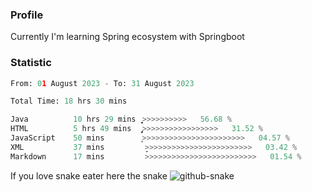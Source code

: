 ### Profile 

Currently I'm learning Spring ecosystem with Springboot

### Statistic
<!--START_SECTION:waka-->

```python
From: 01 August 2023 - To: 31 August 2023

Total Time: 18 hrs 30 mins

Java          10 hrs 29 mins  ͎͎͎͎͎͎͎͎͎͎͎͎͎͎͕>>>>>>>>>>   56.68 %
HTML          5 hrs 49 mins   ̡͎͎͎͎͎͎͎>>>>>>>>>>>>>>>>>   31.52 %
JavaScript    50 mins         ͎͕>>>>>>>>>>>>>>>>>>>>>>>   04.57 %
XML           37 mins         ̞>>>>>>>>>>>>>>>>>>>>>>>>   03.42 %
Markdown      17 mins         >>>>>>>>>>>>>>>>>>>>>>>>>   01.54 %
```

<!--END_SECTION:waka-->

If you love snake eater here the snake 
<picture>
  <source media="(prefers-color-scheme: dark)" srcset="https://github.com/pradana4648/pradana4648/blob/c0566a83ca6ea5f2e46bab00e717c4c82b4b5c4c/github-contribution-grid-snake-dark.svg" />
  <source media="(prefers-color-scheme: light)" srcset="https://github.com/pradana4648/pradana4648/blob/c0566a83ca6ea5f2e46bab00e717c4c82b4b5c4c/github-contribution-grid-snake.svg" />
  <img alt="github-snake" src="https://github.com/pradana4648/pradana4648/blob/c0566a83ca6ea5f2e46bab00e717c4c82b4b5c4c/github-contribution-grid-snake.svg" />
</picture>
